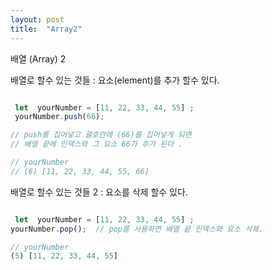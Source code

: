 ```yaml
---
layout: post
title:  "Array2"
---
```



배열 (Array) 2

배열로 할수 있는 것들 : 요소(element)를 추가 할수 있다.

```javascript

 let  yourNumber = [11, 22, 33, 44, 55] ; 
 yourNumber.push(66);

// push를 집어넣고 괄호안에 (66)를 집어넣게 되면 
// 배열 끝에 인덱스와 그 요소 66가 추가 된다 .

// yourNumber
// (6) [11, 22, 33, 44, 55, 66]
```

배열로 할수 있는 것들 2 : 요소를 삭제 할수 있다. 

```javascript

 let  yourNumber = [11, 22, 33, 44, 55] ; 
yourNumber.pop();  // pop를 사용하면 배열 끝 인덱스와 요소 삭제.

// yourNumber
(5) [11, 22, 33, 44, 55]
```
